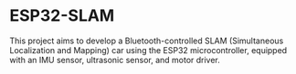 # ESP32-SLAM
This project aims to develop a Bluetooth-controlled SLAM (Simultaneous Localization and Mapping) car using the ESP32 microcontroller, equipped with an IMU sensor, ultrasonic sensor, and motor driver. 
